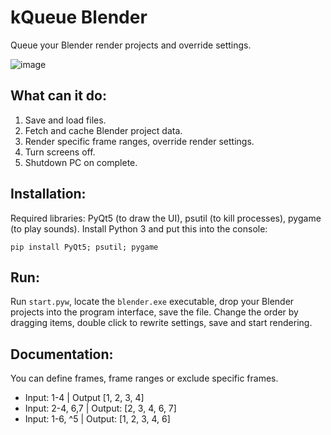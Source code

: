 # kQueue Blender
Queue your Blender render projects and override settings.

![image](https://github.com/user-attachments/assets/a3d36dfc-eb13-4170-b0dd-00f9c78f862e)

## What can it do:
1. Save and load files.
2. Fetch and cache Blender project data.
3. Render specific frame ranges, override render settings.
4. Turn screens off.
5. Shutdown PC on complete.

## Installation:
Required libraries: PyQt5 (to draw the UI), psutil (to kill processes), pygame (to play sounds).
Install Python 3 and put this into the console:
```
pip install PyQt5; psutil; pygame
```

## Run:
Run `start.pyw`, locate the `blender.exe` executable, drop your Blender projects into the program interface, save the file.
Change the order by dragging items, double click to rewrite settings, save and start rendering.

## Documentation:
You can define frames, frame ranges or exclude specific frames.
- Input: 1-4 | Output [1, 2, 3, 4]
- Input: 2-4, 6,7 | Output: [2, 3, 4, 6, 7]
- Input: 1-6, ^5 | Output: [1, 2, 3, 4, 6]
